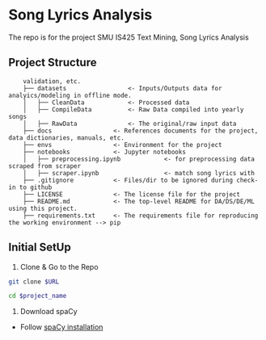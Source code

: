 # Song Lyrics Analysis

The repo is for the project SMU IS425 Text Mining, Song Lyrics Analysis

## Project Structure

```
    validation, etc.
    ├── datasets                 <- Inputs/Outputs data for analyics/modeling in offline mode. 
    │   ├── CleanData            <- Processed data
    │   ├── CompileData          <- Raw Data compiled into yearly songs
    │   ├── RawData              <- The original/raw input data
    ├── docs                 <- References documents for the project, data dictionaries, manuals, etc.      
    ├── envs                 <- Environment for the project 
    ├── notebooks            <- Jupyter notebooks
    │   ├── preprocessing.ipynb            <- for preprocessing data scraped from scraper
    │   ├── scraper.ipynb                  <- match song lyrics with 
    ├── .gitignore           <- Files/dir to be ignored during check-in to github
    ├── LICENSE              <- The license file for the project
    ├── README.md            <- The top-level README for DA/DS/DE/ML using this project. 
    ├── requirements.txt     <- The requirements file for reproducing the working environment --> pip    
```

## Initial SetUp

1. Clone & Go to the Repo

  ```bash
  git clone $URL
  ```

  ```bash
  cd $project_name
  ```

1. Download spaCy
  
- Follow [spaCy installation](https://spacy.io/usage)
